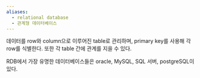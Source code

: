 ```yaml
---
aliases:
  - relational database
  - 관계형 데이터베이스
---
```

데이터를 row와 column으로 이루어진 table로 관리하며, primary key를 사용해 각 row를 식별한다.
또한 각 table 간에 관계를 지을 수 있다. 

RDB에서 가장 유명한 데이터베이스들은 oracle, MySQL, SQL 서버, postgreSQL이 있다.